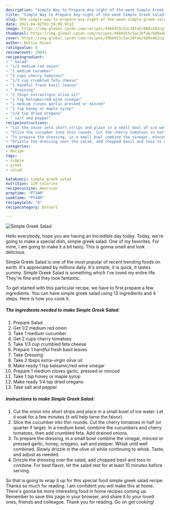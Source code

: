 ```yaml
---
description: "Simple Way to Prepare Any-night-of-the-week Simple Greek Salad"
title: "Simple Way to Prepare Any-night-of-the-week Simple Greek Salad"
slug: 954-simple-way-to-prepare-any-night-of-the-week-simple-greek-salad
date: 2021-04-02T03:59:09.911Z
image: https://img-global.cpcdn.com/recipes/49b6915c5ac28fab/680x482cq70/simple-greek-salad-recipe-main-photo.jpg
thumbnail: https://img-global.cpcdn.com/recipes/49b6915c5ac28fab/680x482cq70/simple-greek-salad-recipe-main-photo.jpg
cover: https://img-global.cpcdn.com/recipes/49b6915c5ac28fab/680x482cq70/simple-greek-salad-recipe-main-photo.jpg
author: Bettie Hines
ratingvalue: 4
reviewcount: 29693
recipeingredient:
- " Salad"
- "1/2 medium red onion"
- "1 medium cucumber"
- "2 cups cherry tomatoes"
- "1/3 cup crumbled feta cheese"
- "1 handful fresh basil leaves"
- " Dressing"
- "2 tbsps extravirgin olive oil"
- "1 tsp balsamicred wine vinegar"
- "1 medium cloves garlic pressed or minced"
- "1 tsp honey or maple syrop"
- "1/4 tsp dried oregano"
- " salt and pepper"
recipeinstructions:
- "Cut the onion into short strips and place in a small bowl of ice water. Let it soak for a few minutes (it will help tame the falvor)."
- "Slice the cucumber into thin rounds. Cut the cherry tomatoes in half (or quarter if large). In a medium bowl, combine the cucumbers and cherry tomatoes, then add crumbled feta. Add drained onions."
- "To prepare the dressing, in a small bowl combine the vinegar, minced or pressed garlic, honey, oregano, salt and pepper. Whisk until well combined. Slowly drizzle in the olive oil while continuing to whisk. Taste, and adjust as needed."
- "Drizzle the dressing over the salad, add chopped basil and toss to combine. For best flavor, let the salad rest for at least 10 minutes before serving."
categories:
- Recipe
tags:
- simple
- greek
- salad

katakunci: simple greek salad 
nutrition: 129 calories
recipecuisine: American
preptime: "PT30M"
cooktime: "PT48M"
recipeyield: "4"
recipecategory: Dessert

---
```



![Simple Greek Salad](https://img-global.cpcdn.com/recipes/49b6915c5ac28fab/680x482cq70/simple-greek-salad-recipe-main-photo.jpg)

Hello everybody, hope you are having an incredible day today. Today, we're going to make a special dish, simple greek salad. One of my favorites. For mine, I am going to make it a bit tasty. This is gonna smell and look delicious.



Simple Greek Salad is one of the most popular of recent trending foods on earth. It's appreciated by millions daily. It's simple, it is quick, it tastes yummy. Simple Greek Salad is something which I've loved my entire life. They're fine and they look fantastic.


To get started with this particular recipe, we have to first prepare a few ingredients. You can have simple greek salad using 13 ingredients and 4 steps. Here is how you cook it.

<!--inarticleads1-->

##### The ingredients needed to make Simple Greek Salad:

1. Prepare  Salad
1. Get 1/2 medium red onion
1. Take 1 medium cucumber
1. Get 2 cups cherry tomatoes
1. Take 1/3 cup crumbled feta cheese
1. Prepare 1 handful fresh basil leaves
1. Take  Dressing
1. Take 2 tbsps extra-virgin olive oil
1. Make ready 1 tsp balsamic/red wine vinegar
1. Prepare 1 medium cloves garlic, pressed or minced
1. Take 1 tsp honey or maple syrop
1. Make ready 1/4 tsp dried oregano
1. Take  salt and pepper




<!--inarticleads2-->

##### Instructions to make Simple Greek Salad:

1. Cut the onion into short strips and place in a small bowl of ice water. Let it soak for a few minutes (it will help tame the falvor).
1. Slice the cucumber into thin rounds. Cut the cherry tomatoes in half (or quarter if large). In a medium bowl, combine the cucumbers and cherry tomatoes, then add crumbled feta. Add drained onions.
1. To prepare the dressing, in a small bowl combine the vinegar, minced or pressed garlic, honey, oregano, salt and pepper. Whisk until well combined. Slowly drizzle in the olive oil while continuing to whisk. Taste, and adjust as needed.
1. Drizzle the dressing over the salad, add chopped basil and toss to combine. For best flavor, let the salad rest for at least 10 minutes before serving.




So that is going to wrap it up for this special food simple greek salad recipe. Thanks so much for reading. I am confident you will make this at home. There's gonna be more interesting food in home recipes coming up. Remember to save this page in your browser, and share it to your loved ones, friends and colleague. Thank you for reading. Go on get cooking!
